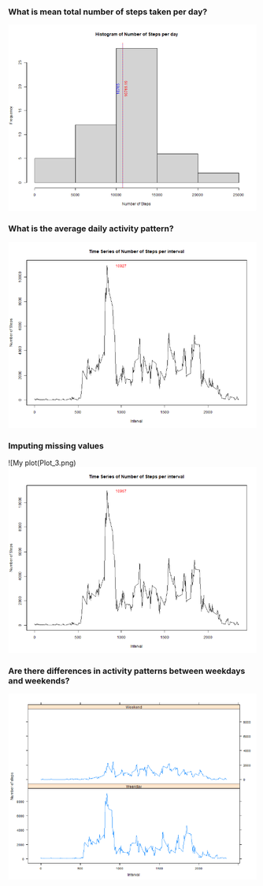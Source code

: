 ### What is mean total number of steps taken per day?

![My plot](Plot_1.png) 

### What is the average daily activity pattern?

![My plot](Plot_2.png) 

### Imputing missing values

![My plot(Plot_3.png) 
![My plot](Plot_4.png) 

### Are there differences in activity patterns between weekdays and weekends?

![My plot](Plot_5.png) 
